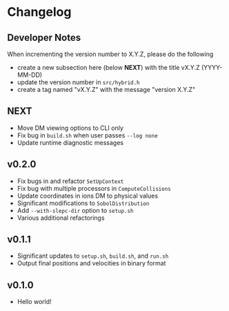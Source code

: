 # Changelog

## Developer Notes

When incrementing the version number to X.Y.Z, please do the following
* create a new subsection here (below **NEXT**) with the title vX.Y.Z (YYYY-MM-DD)
* update the version number in `src/hybrid.h`
* create a tag named "vX.Y.Z" with the message "version X.Y.Z"

## NEXT

- Move DM viewing options to CLI only
- Fix bug in `build.sh` when user passes `--log none`
- Update runtime diagnostic messages

## v0.2.0

- Fix bugs in and refactor `SetUpContext`
- Fix bug with multiple processors in `ComputeCollisions`
- Update coordinates in ions DM to physical values
- Significant modifications to `SobolDistribution`
- Add `--with-slepc-dir` option to `setup.sh`
- Various additional refactorings

## v0.1.1

- Significant updates to `setup.sh`, `build.sh`, and `run.sh`
- Output final positions and velocities in binary format

## v0.1.0

- Hello world!

